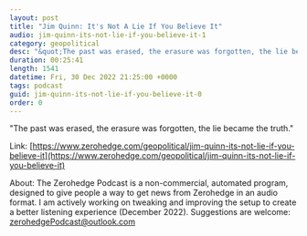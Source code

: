 ```yaml
---
layout: post
title: "Jim Quinn: It's Not A Lie If You Believe It"
audio: jim-quinn-its-not-lie-if-you-believe-it-1
category: geopolitical
desc: "&quot;The past was erased, the erasure was forgotten, the lie became the truth.&quot; "
duration: 00:25:41
length: 1541
datetime: Fri, 30 Dec 2022 21:25:00 +0000
tags: podcast
guid: jim-quinn-its-not-lie-if-you-believe-it-0
order: 0
---
```

&quot;The past was erased, the erasure was forgotten, the lie became the truth.&quot; 

Link: [https://www.zerohedge.com/geopolitical/jim-quinn-its-not-lie-if-you-believe-it](https://www.zerohedge.com/geopolitical/jim-quinn-its-not-lie-if-you-believe-it)

About: The Zerohedge Podcast is a non-commercial, automated program, designed to give people a way to get news from Zerohedge in an audio format.  I am actively working on tweaking and improving the setup to create a better listening experience (December 2022).  Suggestions are welcome: [zerohedgePodcast@outlook.com](mailto:zerohedgePodcast@outlook.com)